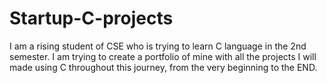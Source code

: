 # Startup-C-projects
I am a rising student of CSE who is trying to learn C language in the 2nd semester. I am trying to create a portfolio of mine with all the projects I will made using C throughout this journey, from the very beginning to the END.
